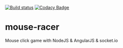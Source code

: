 [![Build status](https://api.travis-ci.org/nejdetkadir/mouse-racer.svg)](https://api.travis-ci.org/nejdetkadir/mouse-racer)
[![Codacy Badge](https://app.codacy.com/project/badge/Grade/0817bab01ed6438bbffd77f54dbf2723)](https://www.codacy.com/gh/nejdetkadir/mouse-racer/dashboard?utm_source=github.com&amp;utm_medium=referral&amp;utm_content=nejdetkadir/mouse-racer&amp;utm_campaign=Badge_Grade)

# mouse-racer
Mouse click game with NodeJS &amp; AngularJS &amp; socket.io
